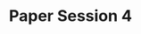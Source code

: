 ---
slug: paper-session-4
type: event
event_type: Paper Session
title: Paper Session 4
venue: VOGELFREI
status: ready
date_time: Thursday, April 19th, 10:00
chair: $borgeat-patrick
schedule:
    -   time: t10:00
        item: $asymmetric-performance-in-virtual-reality-and-code
    -   time: t10:20
        item: $lambdaw-towards-a-generative-audio-workstation
    -   time: t10:40
        item: $useq-a-modular-sequencer-for-eurorack-with-a-livecodable
    -   time: t11:00
        item: Questions & Discussion
---
